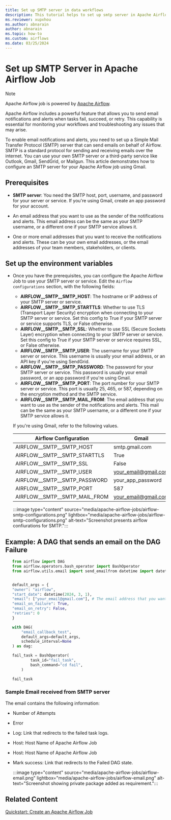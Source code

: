 ```yaml
---
title: Set up SMTP server in data workflows
description: This tutorial helps to set up smtp server in Apache Airflow Job.
ms.reviewer: xupxhou
ms.author: abnarain
author: abnarain
ms.topic: how-to
ms.custom: airflows
ms.date: 03/25/2024
---
```


# Set up SMTP Server in Apache Airflow Job

> [!NOTE]
> Apache Airflow job is powered by [Apache Airflow](https://airflow.apache.org/).

Apache Airflow includes a powerful feature that allows you to send email notifications and alerts when tasks fail, succeed, or retry. This capability is essential for monitoring your workflows and troubleshooting any issues that may arise.

To enable email notifications and alerts, you need to set up a Simple Mail Transfer Protocol (SMTP) server that can send emails on behalf of Airflow. SMTP is a standard protocol for sending and receiving emails over the internet. You can use your own SMTP server or a third-party service like Outlook, Gmail, SendGrid, or Mailgun. This article demonstrates how to configure an SMTP server for your Apache Airflow job using Gmail.

## Prerequisites

- **SMTP server**: You need the SMTP host, port, username, and password for your server or service. If you're using Gmail, create an app password for your account.

- An email address that you want to use as the sender of the notifications and alerts. This email address can be the same as your SMTP username, or a different one if your SMTP service allows it.

- One or more email addresses that you want to receive the notifications and alerts. These can be your own email addresses, or the email addresses of your team members, stakeholders, or clients.

## Set up the environment variables

- Once you have the prerequisites, you can configure the Apache Airflow Job to use your SMTP server or service. Edit the `Airflow configurations` section, with the following fields:

  - **AIRFLOW__SMTP__SMTP_HOST**: The hostname or IP address of your SMTP server or service.
  - **AIRFLOW__SMTP__SMTP_STARTTLS**: Whether to use TLS (Transport Layer Security) encryption when connecting to your SMTP server or service. Set this config to True if your SMTP server or service supports TLS, or False otherwise.
  - **AIRFLOW__SMTP__SMTP_SSL**: Whether to use SSL (Secure Sockets Layer) encryption when connecting to your SMTP server or service. Set this config to True if your SMTP server or service requires SSL, or False otherwise.
  - **AIRFLOW__SMTP__SMTP_USER**: The username for your SMTP server or service. This username is usually your email address, or an API key if you're using SendGrid.
  - **AIRFLOW__SMTP__SMTP_PASSWORD**: The password for your SMTP server or service. This password is usually your email password, or an app password if you're using Gmail.
  - **AIRFLOW__SMTP__SMTP_PORT**: The port number for your SMTP server or service. This port is usually 25, 465, or 587, depending on the encryption method and the SMTP service.
  - **AIRFLOW__SMTP__SMTP_MAIL_FROM**: The email address that you want to use as the sender of the notifications and alerts. This mail can be the same as your SMTP username, or a different one if your SMTP service allows it.

  If you're using Gmail, refer to the following values.

  | Airflow Configuration         | Gmail                |
  | ----------------------------- | -------------------- |
  | AIRFLOW__SMTP__SMTP_HOST      | smtp.gmail.com       |
  | AIRFLOW__SMTP__SMTP_STARTTLS  | True                 |
  | AIRFLOW__SMTP__SMTP_SSL       | False                |
  | AIRFLOW__SMTP__SMTP_USER      | your_email@gmail.com |
  | AIRFLOW__SMTP__SMTP_PASSWORD  | your_app_password    |
  | AIRFLOW__SMTP__SMTP_PORT      | 587                  |
  | AIRFLOW__SMTP__SMTP_MAIL_FROM | your_email@gmail.com |

  :::image type="content" source="media/apache-airflow-jobs/airflow-smtp-configurations.png" lightbox="media/apache-airflow-jobs/airflow-smtp-configurations.png" alt-text="Screenshot presents airflow confiurations for SMTP.":::

## Example: A DAG that sends an email on the DAG Failure

```python
   from airflow import DAG
   from airflow.operators.bash_operator import BashOperator
   from airflow.utils.email import send_emailfrom datetime import datetime


   default_args = {
   "owner": "airflow",
   "start_date": datetime(2024, 3, 1),
   "email": ["your_email@gmail.com"], # The email address that you want to receive the notifications and alerts
   "email_on_failure": True,
   "email_on_retry": False,
   "retries": 0
   }

   with DAG(
       "email_callback_test",
       default_args=default_args,
       schedule_interval=None
   ) as dag:

   fail_task = BashOperator(
           task_id="fail_task",
           bash_command="cd fail",
       )

   fail_task
```

### Sample Email received from SMTP server

The email contains the following information:

- Number of Attempts
- Error
- Log: Link that redirects to the failed task logs.
- Host: Host Name of Apache Airflow Job
- Host: Host Name of Apache Airflow Job
- Mark success: Link that redirects to the Failed DAG state.

  :::image type="content" source="media/apache-airflow-jobs/airflow-email.png" lightbox="media/apache-airflow-jobs/airflow-email.png" alt-text="Screenshot showing private package added as requirement.":::

## Related Content

[Quickstart: Create an Apache Airflow Job](../data-factory/create-apache-airflow-jobs.md)
